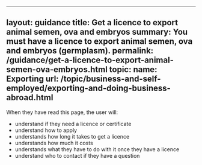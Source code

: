 
---
layout: guidance
title: Get a licence to export animal semen, ova and embryos
summary: You must have a licence to export animal semen, ova and embryos (germplasm).
permalink: /guidance/get-a-licence-to-export-animal-semen-ova-embryos.html
topic:
  name: Exporting
  url: /topic/business-and-self-employed/exporting-and-doing-business-abroad.html
---

When they have read this page, the user will:

* understand if they need a licence or certificate
* understand how to apply
* understands how long it takes to get a licence
* understands how much it costs
* understands what they have to do with it once they have a licence
* understand who to contact if they have a question
